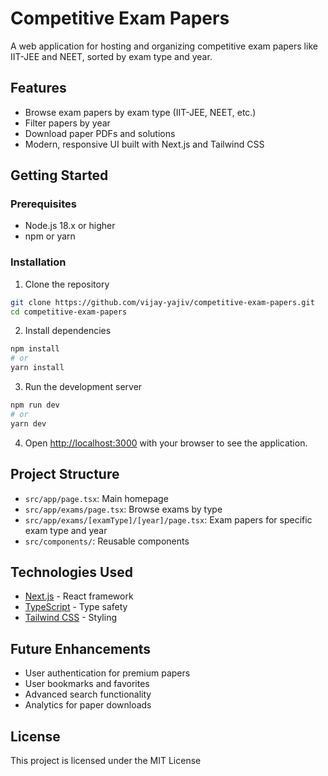 # Competitive Exam Papers

A web application for hosting and organizing competitive exam papers like IIT-JEE and NEET, sorted by exam type and year.

## Features

- Browse exam papers by exam type (IIT-JEE, NEET, etc.)
- Filter papers by year
- Download paper PDFs and solutions
- Modern, responsive UI built with Next.js and Tailwind CSS

## Getting Started

### Prerequisites

- Node.js 18.x or higher
- npm or yarn

### Installation

1. Clone the repository
```bash
git clone https://github.com/vijay-yajiv/competitive-exam-papers.git
cd competitive-exam-papers
```

2. Install dependencies
```bash
npm install
# or
yarn install
```

3. Run the development server
```bash
npm run dev
# or
yarn dev
```

4. Open [http://localhost:3000](http://localhost:3000) with your browser to see the application.

## Project Structure

- `src/app/page.tsx`: Main homepage
- `src/app/exams/page.tsx`: Browse exams by type
- `src/app/exams/[examType]/[year]/page.tsx`: Exam papers for specific exam type and year
- `src/components/`: Reusable components

## Technologies Used

- [Next.js](https://nextjs.org/) - React framework
- [TypeScript](https://www.typescriptlang.org/) - Type safety
- [Tailwind CSS](https://tailwindcss.com/) - Styling

## Future Enhancements

- User authentication for premium papers
- User bookmarks and favorites
- Advanced search functionality
- Analytics for paper downloads

## License

This project is licensed under the MIT License
